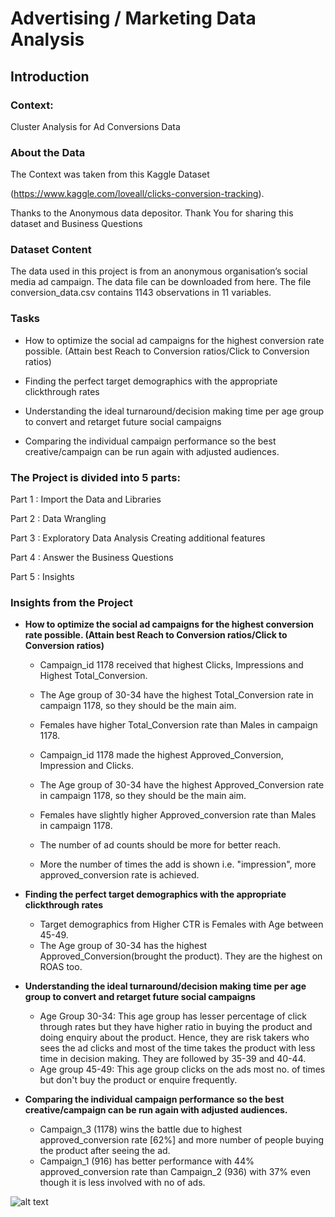 # Advertising / Marketing Data Analysis

## Introduction
### Context:
Cluster Analysis for Ad Conversions Data

### About the Data 
The Context was taken from this Kaggle Dataset <p>(https://www.kaggle.com/loveall/clicks-conversion-tracking).</p> Thanks to the Anonymous data depositor. Thank You for sharing this dataset and Business Questions

### Dataset Content
The data used in this project is from an anonymous organisation’s social media ad campaign. The data file can be downloaded from here. The file conversion_data.csv contains 1143 observations in 11 variables. 

### Tasks

 * How to optimize the social ad campaigns for the highest conversion rate possible. (Attain best Reach to Conversion ratios/Click to Conversion ratios)

 * Finding the perfect target demographics with the appropriate clickthrough rates

 * Understanding the ideal turnaround/decision making time per age group to convert and retarget future social campaigns

 * Comparing the individual campaign performance so the best creative/campaign can be run again with adjusted audiences.

### The Project is divided into 5 parts:

Part 1 : Import the Data and Libraries

Part 2 : Data Wrangling

Part 3 : Exploratory Data Analysis
	 Creating additional features

Part 4 : Answer the Business Questions

Part 5 : Insights 

### Insights from the Project
 - **How to optimize the social ad campaigns for the highest conversion rate possible. (Attain best Reach to Conversion ratios/Click to Conversion ratios)**
    - Campaign_id 1178 received that highest Clicks, Impressions and Highest Total_Conversion.
    - The Age group of 30-34 have the highest Total_Conversion rate in campaign 1178, so they should be the main aim.
    - Females have higher Total_Conversion rate than Males in campaign 1178.
    
    - Campaign_id 1178 made the highest Approved_Conversion, Impression and Clicks.
    - The Age group of 30-34 have the highest Approved_Conversion rate in campaign 1178, so they should be the main aim.
    - Females have slightly higher Approved_conversion rate than Males in campaign 1178.

    - The number of ad counts should be more for better reach.
    - More the number of times the add is shown i.e. "impression", more approved_conversion rate is achieved.


 - **Finding the perfect target demographics with the appropriate clickthrough rates**
    - Target demographics from Higher CTR is Females with Age between 45-49.
    - The Age group of 30-34 has the highest Approved_Conversion(brought the product). They are the highest on ROAS too.


 - **Understanding the ideal turnaround/decision making time per age group to convert and retarget future social campaigns**

    - Age Group 30-34: This age group has lesser percentage of click through rates but they have higher ratio in buying the product and doing enquiry about the product. Hence, they are risk takers who sees the ad clicks and most of the time takes the product with less time in decision making. They are followed by 35-39 and 40-44.
    - Age group 45-49: This age group clicks on the ads most no. of times but don't buy the product or enquire frequently.


 - **Comparing the individual campaign performance so the best creative/campaign can be run again with adjusted audiences.**

   - Campaign_3 (1178) wins the battle due to highest approved_conversion rate [62%] and more number of people buying the product after seeing the ad.
   - Campaign_1 (916) has better performance with 44% approved_conversion rate than Campaign_2 (936) with 37% even though it is less involved with no of ads.


![alt text](http://localhost:8888/view/anaconda3/Practice%20Stuff/Sales%20Conversion%20Optimization/Strip_CTR_by_Age_%26_Gender.png)
